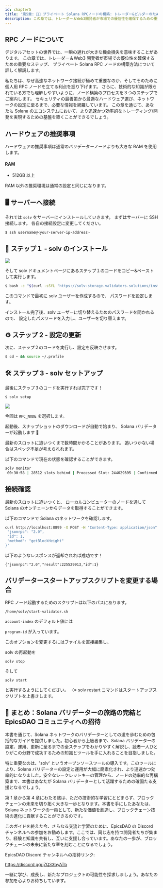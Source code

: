 ```yaml
---
id: chapter5
title: '第5章: 🚀✨ プライベート Solana RPCノードの構築: トレーダー&ビルダーのための高速ネットワーク獲得ガイド'
description: この章では、トレーダー＆Web3開発者が市場での優位性を確保するための重要なステップ、プライベート Solana RPCノードの構築方法について詳しく解説します。
---
```


## RPC ノードについて

デジタルアセットの世界では、一瞬の遅れが大きな機会損失を意味することがあります。
この章では、トレーダー＆Web3 開発者が市場での優位性を確保するための重要なステップ、
プライベート Solana RPC ノードの構築方法について詳しく解説します。

私たちは、なぜ高速なネットワーク接続が極めて重要なのか、そしてそのために個人用 RPC ノードを立てる利点を掘り下げます。
さらに、技術的な知識が限られている方でも理解しやすいように、ノード構築のプロセスを３つのステップでご案内します。
セキュリティの最善策から最適なハードウェア選び、ネットワークの設定に至るまで、必要な情報を網羅しています。
この章を通じて、あなたも Solana のエコシステムにおいて、より迅速かつ効率的なトレーディング/開発を実現するための基盤を築くことができるでしょう。

## ハードウェアの推奨事項

ハードウェアの推奨事項は通常のバリデーターノードよりも大きな RAM を使用します。

#### RAM

- 512GB 以上

RAM 以外の推奨環境は通常の設定と同じになります。

## 🖥️ サーバーへ接続

それでは `solv` をサーバーにインストールしていきます。
まずはサーバーに SSH 接続します。
各自の接続設定に変更してください。

```bash
$ ssh username@<your-server-ip-address>
```

## 🚀 ステップ１ - solv のインストール

![](/doc/solvJA.jpg)

そして solv ドキュメントページにあるステップ１のコードをコピー&ペーストして実行します。

```bash
$ bash -c "$(curl -sSfL "https://solv-storage.validators.solutions/install")"
```

このコマンドで最初に solv ユーザーを作成するので、
パスワードを設定します。

インストール完了後、solv ユーザーに切り替えるためのパスワードを聞かれるので、
設定したパスワードを入力し、ユーザーを切り替えます。

## ⚙️ ステップ 2 - 設定の更新

次に、ステップ２のコードを実行し、設定を反映させます。

```bash
$ cd ~ && source ~/.profile
```

## 🛠️ ステップ 3 - solv セットアップ

最後にステップ３のコードを実行すれば完了です！

```bash
$ solv setup
```

![](https://storage.googleapis.com/zenn-user-upload/949db29fc401-20240131.png)

今回は `RPC_NODE` を選択します。

起動後、スナップショットのダウンロードが自動で始まり、
Solana バリデーターが起動します 🎊

最新のスロットに追いつくまで数時間かかることがあります。
追いつかない場合はスペック不足が考えられれます。

以下のコマンドで現在の状態を確認することができます。

```bash
solv monitor
 00:30:58 | 28512 slots behind | Processed Slot: 244629395 | Confirmed Slot: 244629395 | Finalized
```

## 接続確認

最新のスロットに追いつくと、
ローカルコンピューターのノードを通して Solana のオンチェーンからデータを取得することができます。

以下のコマンドで Solana のネットワークを確認します。

```bash
curl http://localhost:8899 -X POST -H "Content-Type: application/json" -d '{
 "jsonrpc": "2.0",
 "id": 1,
 "method": "getBlockHeight"
}'
```

以下のようなレスポンスが返却されれば成功です！

```
{"jsonrpc":"2.0","result":225529913,"id":1}
```

## バリデータースタートアップスクリプトを変更する場合

RPC ノード起動するためのスクリプトは以下のパスにあります。

`/home/solv/start-validator.sh`

`account-index` のデフォルト値には

`program-id` が入っています。

このオプションを変更するにはファイルを直接編集し、

solv の再起動を

`solv stop`

そして

`solv start`

と実行するようにしてください。
（※ solv restart コマンドはスタートアップスクリプトを上書きします。

## 🎉 まとめ：Solana バリデーターの旅路の完結と EpicsDAO コミュニティへの招待

本書を通じて、Solana ネットワークのバリデーターとしての道を歩むための包括的なガイドを提供しました。初心者から上級者まで、Solana バリデーターの設定、運用、更新に至るまでの全ステップをわかりやすく解説し、読者一人ひとりがこの分野で成功するための知識とツールを手に入れることを目指しました。

特に重要なのは、'solv' というオープンソースツールの導入です。このツールにより、Solana バリデーターの設定と運用が大幅に簡素化され、より迅速かつ効率的になりました。安全なシークレットキーの管理から、ノードの効率的な再構築まで、本書はあなたが Solana バリデーターとして活躍するための確固たる支援となるでしょう。

第 1 章から第 4 章にわたる旅は、ただの技術的な学習にとどまらず、ブロックチェーンの未来を切り拓く大きな一歩となります。本書を手にしたあなたは、Solana ネットワークの一員として、新たな価値を創造し、ブロックチェーン技術の進化に貢献することができるのです。

このガイドを終えた今、さらなる交流と学習のために、EpicsDAO の Discord チャンネルへの参加をお勧めします。ここでは、同じ志を持つ開発者たちが集まり、経験と知識を共有し、互いに支援し合っています。あなたの一歩が、ブロックチェーンの未来に新たな章を刻むことになるでしょう。

EpicsDAO Discord チャンネルへの招待リンク:

https://discord.gg/jZQ33byATb

一緒に学び、成長し、新たなプロジェクトの可能性を探求しましょう。あなたの参加を心よりお待ちしています。

